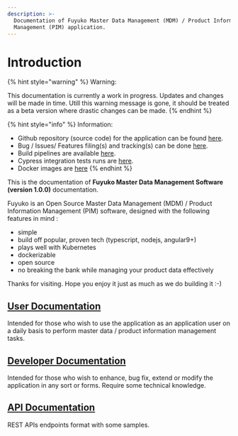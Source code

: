 ```yaml
---
description: >-
  Documentation of Fuyuko Master Data Management (MDM) / Product Information
  Management (PIM) application.
---
```


# Introduction

{% hint style="warning" %}
Warning:

This documentation is currently a work in progress. Updates and changes will be made in time. Utill this warning message is gone, it should be treated as a beta version where drastic changes can be made.
{% endhint %}

{% hint style="info" %}
Information: 

* Github repository \(source code\) for the application can be found [here](https://github.com/tmjeee/fuyuko). 
* Bug / Issues/ Features filing\(s\) and tracking\(s\) can be done [here](https://github.com/tmjeee/fuyuko/issues).
* Build pipelines are available [here](https://app.buddy.works/tmjeee/fuyuko/pipelines).
* Cypress integration tests runs are [here](https://dashboard.cypress.io/projects/ozp71m/runs).
* Docker images are [here](https://hub.docker.com/repositories/tmjee)
{% endhint %}

This is the documentation of **Fuyuko Master Data Management Software \(version 1.0.0\)** documentation. 

Fuyuko is an Open Source Master Data Management \(MDM\) / Product Information Management \(PIM\) software, designed with the following features in mind :

* simple
* build off popular, proven tech \(typescript, nodejs, angular9+\)
* plays well with Kubernetes
* dockerizable
* open source
* no breaking the bank while managing your product data effectively

Thanks for visiting. Hope you enjoy it just as much as we do building it  :-\)

## [User Documentation](user-guide/untitled/)

Intended for those who wish to use the application as an application user on a daily basis to perform master data / product information management tasks.

## [Developer Documentation](developer-guide/untitled/)

Intended for those who wish to enhance, bug fix, extend or modify the application in any sort or forms. Require some technical knowledge.

## [API Documentation](apis/index/)

REST APIs endpoints format with some samples.

